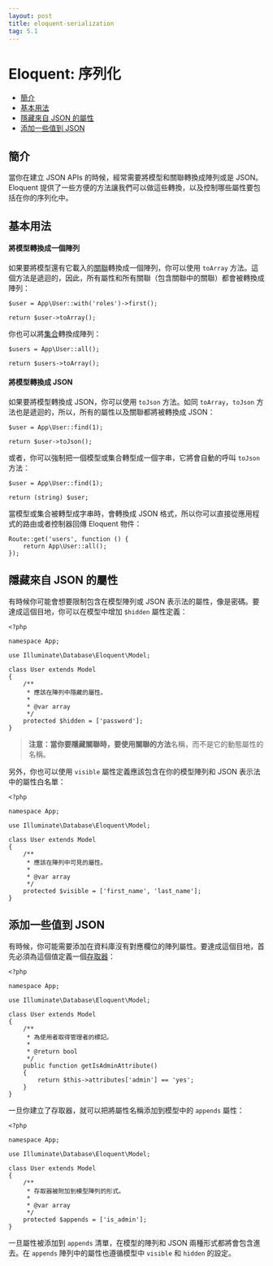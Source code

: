 ```yaml
---
layout: post
title: eloquent-serialization
tag: 5.1
---
```

# Eloquent: 序列化

- [簡介](#introduction)
- [基本用法](#basic-usage)
- [隱藏來自 JSON 的屬性](#hiding-attributes-from-json)
- [添加一些值到 JSON](#appending-values-to-json)

<a name="introduction"></a>
## 簡介

當你在建立 JSON APIs 的時候，經常需要將模型和關聯轉換成陣列或是 JSON。Eloquent 提供了一些方便的方法讓我們可以做這些轉換，以及控制哪些屬性要包括在你的序列化中。

<a name="basic-usage"></a>
## 基本用法

#### 將模型轉換成一個陣列

如果要將模型還有它載入的[關聯](/laravel_tw/docs/5.1/eloquent-relationships)轉換成一個陣列，你可以使用 `toArray` 方法。這個方法是遞迴的，因此，所有屬性和所有關聯（包含關聯中的關聯）都會被轉換成陣列：

    $user = App\User::with('roles')->first();

    return $user->toArray();

你也可以將[集合](/laravel_tw/docs/5.1/eloquent-collections)轉換成陣列：

    $users = App\User::all();

    return $users->toArray();

#### 將模型轉換成 JSON

如果要將模型轉換成 JSON，你可以使用 `toJson` 方法。如同 `toArray`，`toJson` 方法也是遞迴的，所以，所有的屬性以及關聯都將被轉換成 JSON：

    $user = App\User::find(1);

    return $user->toJson();

或者，你可以強制把一個模型或集合轉型成一個字串，它將會自動的呼叫 `toJson` 方法：

    $user = App\User::find(1);

    return (string) $user;

當模型或集合被轉型成字串時，會轉換成 JSON 格式，所以你可以直接從應用程式的路由或者控制器回傳 Eloquent 物件：

    Route::get('users', function () {
        return App\User::all();
    });

<a name="hiding-attributes-from-json"></a>
## 隱藏來自 JSON 的屬性

有時候你可能會想要限制包含在模型陣列或 JSON 表示法的屬性，像是密碼。要達成這個目地，你可以在模型中增加 `$hidden` 屬性定義：

    <?php

    namespace App;

    use Illuminate\Database\Eloquent\Model;

    class User extends Model
    {
        /**
         * 應該在陣列中隱藏的屬性。
         *
         * @var array
         */
        protected $hidden = ['password'];
    }

> **注意：**當你要隱藏關聯時，要使用關聯的**方法**名稱，而不是它的動態屬性的名稱。

另外，你也可以使用 `visible` 屬性定義應該包含在你的模型陣列和 JSON 表示法中的屬性白名單：

    <?php

    namespace App;

    use Illuminate\Database\Eloquent\Model;

    class User extends Model
    {
        /**
         * 應該在陣列中可見的屬性。
         *
         * @var array
         */
        protected $visible = ['first_name', 'last_name'];
    }

<a name="appending-values-to-json"></a>
## 添加一些值到 JSON

有時候，你可能需要添加在資料庫沒有對應欄位的陣列屬性。要達成這個目地，首先必須為這個值定義一個[存取器](/laravel_tw/docs/5.1/eloquent-mutators)：

    <?php

    namespace App;

    use Illuminate\Database\Eloquent\Model;

    class User extends Model
    {
        /**
         * 為使用者取得管理者的標記。
         *
         * @return bool
         */
        public function getIsAdminAttribute()
        {
            return $this->attributes['admin'] == 'yes';
        }
    }

一旦你建立了存取器，就可以把將屬性名稱添加到模型中的 `appends` 屬性：

    <?php

    namespace App;

    use Illuminate\Database\Eloquent\Model;

    class User extends Model
    {
        /**
         * 存取器被附加到模型陣列的形式。
         *
         * @var array
         */
        protected $appends = ['is_admin'];
    }

一旦屬性被添加到 `appends` 清單，在模型的陣列和 JSON 兩種形式都將會包含進去。在 `appends` 陣列中的屬性也遵循模型中 `visible` 和 `hidden` 的設定。
